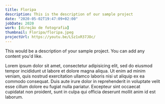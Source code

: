 ```yaml
---
title: Floripa
description: This is the description of our sample project
date: "2020-05-02T19:47:09+02:00"
jobDate: 2020
work: [direção de fotografia]
thumbnail: Floripa/floripa.jpeg
projectUrl: https://youtu.be/LSz1xR37JOc/
---
```


This would be a description of your sample project. You can add any content you'd like.

Lorem ipsum dolor sit amet, consectetur adipisicing elit, sed do eiusmod
tempor incididunt ut labore et dolore magna aliqua. Ut enim ad minim veniam,
quis nostrud exercitation ullamco laboris nisi ut aliquip ex ea commodo
consequat. Duis aute irure dolor in reprehenderit in voluptate velit esse
cillum dolore eu fugiat nulla pariatur. Excepteur sint occaecat cupidatat non
proident, sunt in culpa qui officia deserunt mollit anim id est laborum.